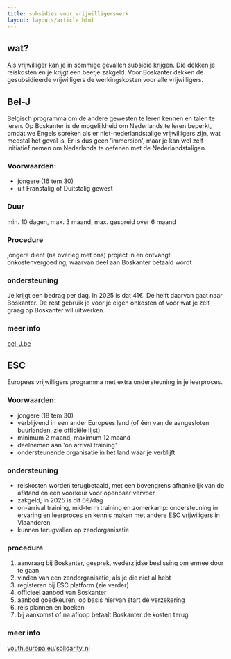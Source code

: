 ```yaml
---
title: subsidies voor vrijwilligerswerk
layout: layouts/article.html
---
```

## wat?
Als vrijwilliger kan je in sommige gevallen subsidie krijgen. Die dekken je reiskosten en je krijgt een beetje zakgeld. Voor Boskanter dekken de gesubsidieerde vrijwilligers de werkingskosten voor alle vrijwilligers.
## Bel-J
Belgisch programma om de andere gewesten te leren kennen en talen te leren. Op Boskanter is de mogelijkheid om Nederlands te leren beperkt, omdat we Engels spreken als er niet-nederlandstalige vrijwilligers zijn, wat meestal het geval is. Er is dus geen 'immersion', maar je kan wel zelf initiatief nemen om Nederlands te oefenen met de Nederlandstaligen.
### Voorwaarden:
- jongere (16 tem 30)
- uit Franstalig of Duitstalig gewest
### Duur
min. 10 dagen, max. 3 maand, max. gespreid over 6 maand
### Procedure
jongere dient (na overleg met ons) project in en ontvangt onkostenvergoeding, waarvan deel aan Boskanter betaald wordt
### ondersteuning
Je krijgt een bedrag per dag. In 2025 is dat 41€. De helft daarvan gaat naar Boskanter. De rest gebruik je voor je eigen onkosten of voor wat je zelf graag op Boskanter wil uitwerken.
### meer info
[bel-J.be](https://bel-J.be)
## ESC
Europees vrijwilligers programma met extra ondersteuning in je leerproces.
### Voorwaarden:
- jongere (18 tem 30)
- verblijvend in een ander Europees land (of één van de aangesloten buurlanden, zie officiële lijst)
- minimum 2 maand, maximum 12 maand
- deelnemen aan 'on arrival training'
- ondersteunende organisatie in het land waar je verblijft
### ondersteuning
- reiskosten worden terugbetaald, met een bovengrens afhankelijk van de afstand en een voorkeur voor openbaar vervoer
- zakgeld; in 2025 is dit 6€/dag
- on-arrival training, mid-term training en zomerkamp: ondersteuning in ervaring en leerproces en kennis maken met andere ESC vrijwiligers in Vlaanderen
- kunnen terugvallen op zendorganisatie
### procedure
1. aanvraag bij Boskanter, gesprek, wederzijdse beslissing om ermee door te gaan
2. vinden van een zendorganisatie, als je die niet al hebt
3. registeren bij ESC platform (zie verder)
4. officieel aanbod van Boskanter
5. aanbod goedkeuren; op basis hiervan start de verzekering
6. reis plannen en boeken
7. bij aankomst of na afloop betaalt Boskanter de kosten terug
### meer info
[youth.europa.eu/solidarity_nl](https://youth.europa.eu/solidarity_nl)
